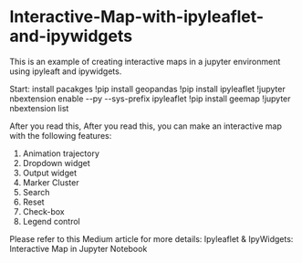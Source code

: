 # Interactive-Map-with-ipyleaflet-and-ipywidgets
This is an example of creating interactive maps in a jupyter environment using ipyleaft and ipywidgets.

Start: install pacakges
!pip install geopandas
!pip install ipyleaflet
!jupyter nbextension enable --py --sys-prefix ipyleaflet
!pip install geemap
!jupyter nbextension list

After you read this, After you read this, you can make an interactive map with the following features:
1. Animation trajectory
2. Dropdown widget 
3. Output widget
4. Marker Cluster
5. Search
6. Reset
7. Check-box
8. Legend control

Please refer to this Medium article for more details:
Ipyleaflet & IpyWidgets: Interactive Map in Jupyter Notebook
